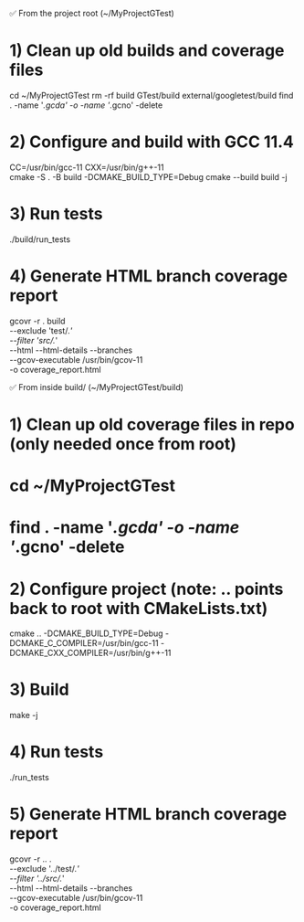✅ From the project root (~/MyProjectGTest)
# 1) Clean up old builds and coverage files
cd ~/MyProjectGTest
rm -rf build GTest/build external/googletest/build
find . -name '*.gcda' -o -name '*.gcno' -delete

# 2) Configure and build with GCC 11.4
CC=/usr/bin/gcc-11 CXX=/usr/bin/g++-11 \
cmake -S . -B build -DCMAKE_BUILD_TYPE=Debug
cmake --build build -j

# 3) Run tests
./build/run_tests

# 4) Generate HTML branch coverage report
gcovr -r . build \
  --exclude 'test/.*' \
  --filter 'src/.*' \
  --html --html-details --branches \
  --gcov-executable /usr/bin/gcov-11 \
  -o coverage_report.html








✅ From inside build/ (~/MyProjectGTest/build)
# 1) Clean up old coverage files in repo (only needed once from root)
# cd ~/MyProjectGTest
# find . -name '*.gcda' -o -name '*.gcno' -delete

# 2) Configure project (note: .. points back to root with CMakeLists.txt)
cmake .. -DCMAKE_BUILD_TYPE=Debug -DCMAKE_C_COMPILER=/usr/bin/gcc-11 -DCMAKE_CXX_COMPILER=/usr/bin/g++-11

# 3) Build
make -j

# 4) Run tests
./run_tests

# 5) Generate HTML branch coverage report
gcovr -r .. . \
  --exclude '../test/.*' \
  --filter '../src/.*' \
  --html --html-details --branches \
  --gcov-executable /usr/bin/gcov-11 \
  -o coverage_report.html
